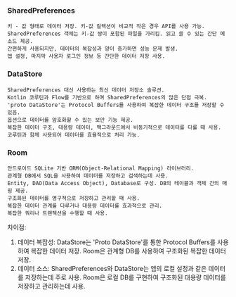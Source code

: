 ### SharedPreferences
	키 - 값 형태로 데이터 저장. 키-값 컬렉션이 비교적 작은 경우 API를 사용 가능.
	SharedPreferences 객체는 키-값 쌍이 포함된 파일을 가리킴. 읽고 쓸 수 있는 간단 메소드 제공.
	간편하게 사용되지만, 데이터의 복잡성과 양이 증가하면 성능 문제 발생.
	앱 설정, 마지막 사용자 로그인 정보 등 간단한 데이터 저장 사용.

### DataStore
	SharedPreferences 대신 사용하는 최신 데이터 저장소 솔루션.
	Kotlin 코루틴과 Flow를 기반으로 하며 SharedPreferences의 많은 단점 극복.
	'proto DataStore'는 Protocol Buffers를 사용하여 복잡한 데이터 구조를 저장할 수 있음.
	옵션으로 데이터를 암호화할 수 있는 보안 기능 제공.
	복잡한 데이터 구조, 대용량 데이터, 백그라운드에서 비동기적으로 데이터를 다룰 때 사용.
	코루틴과 함께 사용되어 데이터를 효율적으로 처리 가능.
### Room
	안드로이드 SQLite 기반 ORM(Object-Relational Mapping) 라이브러리.
	관계형 DB에서 SQL을 사용하여 데이터를 저장하고 검색하는데 사용.
	Entity, DAO(Data Access Object), Database로 구성. DB의 테이블과 객체 간의 매핑 제공.
	구조화된 데이터를 영구적으로 저장하고 관리할 때 사용.
	복잡한 데이터 관계를 다루거나 대용량 데이터를 효과적으로 관리.
	복잡한 쿼리나 트랜젝션을 수행할 때 사용.


차이점: 
1. 데이터 복잡성:
	DataStore는 'Proto DataStore'를 통한 Protocol Buffers를 사용하여 복잡한 데이터 저장.
	Room은 관계형 DB를 사용하여 구조화된 복잡한 데이터 저장.
2. 데이터 소스:
	SharedPreferences와 DataStore는 앱의 로컬 설정과 같은 데이터를 저장하는데 주로 사용.
	Room은 로컬 DB를 구현하여 구조화된 대용량 데이터를 저장하고 관리하는데 사용.

